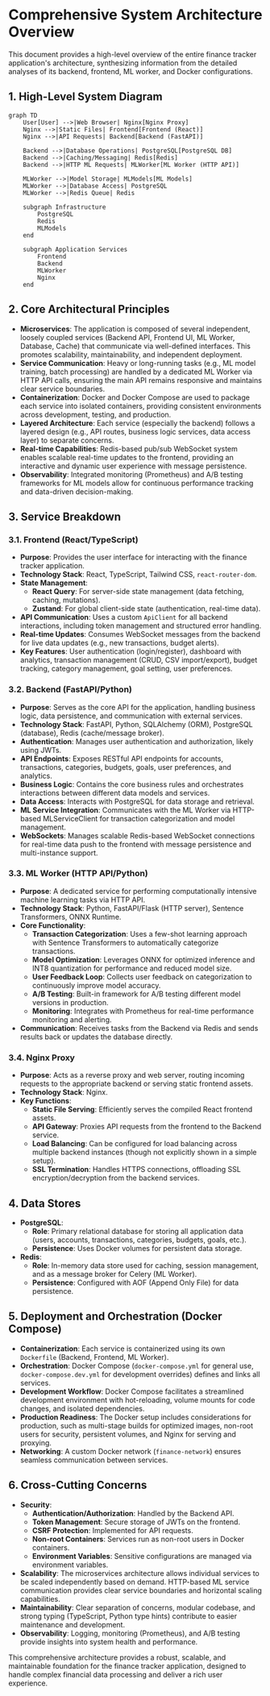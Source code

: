 # Comprehensive System Architecture Overview

This document provides a high-level overview of the entire finance tracker application's architecture, synthesizing information from the detailed analyses of its backend, frontend, ML worker, and Docker configurations.

## 1. High-Level System Diagram

```mermaid
graph TD
    User[User] -->|Web Browser| Nginx[Nginx Proxy]
    Nginx -->|Static Files| Frontend[Frontend (React)]
    Nginx -->|API Requests| Backend[Backend (FastAPI)]

    Backend -->|Database Operations| PostgreSQL[PostgreSQL DB]
    Backend -->|Caching/Messaging| Redis[Redis]
    Backend -->|HTTP ML Requests| MLWorker[ML Worker (HTTP API)]

    MLWorker -->|Model Storage| MLModels[ML Models]
    MLWorker -->|Database Access| PostgreSQL
    MLWorker -->|Redis Queue| Redis

    subgraph Infrastructure
        PostgreSQL
        Redis
        MLModels
    end

    subgraph Application Services
        Frontend
        Backend
        MLWorker
        Nginx
    end
```

## 2. Core Architectural Principles

*   **Microservices**: The application is composed of several independent, loosely coupled services (Backend API, Frontend UI, ML Worker, Database, Cache) that communicate via well-defined interfaces. This promotes scalability, maintainability, and independent deployment.
*   **Service Communication**: Heavy or long-running tasks (e.g., ML model training, batch processing) are handled by a dedicated ML Worker via HTTP API calls, ensuring the main API remains responsive and maintains clear service boundaries.
*   **Containerization**: Docker and Docker Compose are used to package each service into isolated containers, providing consistent environments across development, testing, and production.
*   **Layered Architecture**: Each service (especially the backend) follows a layered design (e.g., API routes, business logic services, data access layer) to separate concerns.
*   **Real-time Capabilities**: Redis-based pub/sub WebSocket system enables scalable real-time updates to the frontend, providing an interactive and dynamic user experience with message persistence.
*   **Observability**: Integrated monitoring (Prometheus) and A/B testing frameworks for ML models allow for continuous performance tracking and data-driven decision-making.

## 3. Service Breakdown

### 3.1. Frontend (React/TypeScript)

*   **Purpose**: Provides the user interface for interacting with the finance tracker application.
*   **Technology Stack**: React, TypeScript, Tailwind CSS, `react-router-dom`.
*   **State Management**:
    *   **React Query**: For server-side state management (data fetching, caching, mutations).
    *   **Zustand**: For global client-side state (authentication, real-time data).
*   **API Communication**: Uses a custom `ApiClient` for all backend interactions, including token management and structured error handling.
*   **Real-time Updates**: Consumes WebSocket messages from the backend for live data updates (e.g., new transactions, budget alerts).
*   **Key Features**: User authentication (login/register), dashboard with analytics, transaction management (CRUD, CSV import/export), budget tracking, category management, goal setting, user preferences.

### 3.2. Backend (FastAPI/Python)

*   **Purpose**: Serves as the core API for the application, handling business logic, data persistence, and communication with external services.
*   **Technology Stack**: FastAPI, Python, SQLAlchemy (ORM), PostgreSQL (database), Redis (cache/message broker).
*   **Authentication**: Manages user authentication and authorization, likely using JWTs.
*   **API Endpoints**: Exposes RESTful API endpoints for accounts, transactions, categories, budgets, goals, user preferences, and analytics.
*   **Business Logic**: Contains the core business rules and orchestrates interactions between different data models and services.
*   **Data Access**: Interacts with PostgreSQL for data storage and retrieval.
*   **ML Service Integration**: Communicates with the ML Worker via HTTP-based MLServiceClient for transaction categorization and model management.
*   **WebSockets**: Manages scalable Redis-based WebSocket connections for real-time data push to the frontend with message persistence and multi-instance support.

### 3.3. ML Worker (HTTP API/Python)

*   **Purpose**: A dedicated service for performing computationally intensive machine learning tasks via HTTP API.
*   **Technology Stack**: Python, FastAPI/Flask (HTTP server), Sentence Transformers, ONNX Runtime.
*   **Core Functionality**:
    *   **Transaction Categorization**: Uses a few-shot learning approach with Sentence Transformers to automatically categorize transactions.
    *   **Model Optimization**: Leverages ONNX for optimized inference and INT8 quantization for performance and reduced model size.
    *   **User Feedback Loop**: Collects user feedback on categorization to continuously improve model accuracy.
    *   **A/B Testing**: Built-in framework for A/B testing different model versions in production.
    *   **Monitoring**: Integrates with Prometheus for real-time performance monitoring and alerting.
*   **Communication**: Receives tasks from the Backend via Redis and sends results back or updates the database directly.

### 3.4. Nginx Proxy

*   **Purpose**: Acts as a reverse proxy and web server, routing incoming requests to the appropriate backend or serving static frontend assets.
*   **Technology Stack**: Nginx.
*   **Key Functions**:
    *   **Static File Serving**: Efficiently serves the compiled React frontend assets.
    *   **API Gateway**: Proxies API requests from the frontend to the Backend service.
    *   **Load Balancing**: Can be configured for load balancing across multiple backend instances (though not explicitly shown in a simple setup).
    *   **SSL Termination**: Handles HTTPS connections, offloading SSL encryption/decryption from the backend services.

## 4. Data Stores

*   **PostgreSQL**:
    *   **Role**: Primary relational database for storing all application data (users, accounts, transactions, categories, budgets, goals, etc.).
    *   **Persistence**: Uses Docker volumes for persistent data storage.
*   **Redis**:
    *   **Role**: In-memory data store used for caching, session management, and as a message broker for Celery (ML Worker).
    *   **Persistence**: Configured with AOF (Append Only File) for data persistence.

## 5. Deployment and Orchestration (Docker Compose)

*   **Containerization**: Each service is containerized using its own `Dockerfile` (Backend, Frontend, ML Worker).
*   **Orchestration**: Docker Compose (`docker-compose.yml` for general use, `docker-compose.dev.yml` for development overrides) defines and links all services.
*   **Development Workflow**: Docker Compose facilitates a streamlined development environment with hot-reloading, volume mounts for code changes, and isolated dependencies.
*   **Production Readiness**: The Docker setup includes considerations for production, such as multi-stage builds for optimized images, non-root users for security, persistent volumes, and Nginx for serving and proxying.
*   **Networking**: A custom Docker network (`finance-network`) ensures seamless communication between services.

## 6. Cross-Cutting Concerns

*   **Security**:
    *   **Authentication/Authorization**: Handled by the Backend API.
    *   **Token Management**: Secure storage of JWTs on the frontend.
    *   **CSRF Protection**: Implemented for API requests.
    *   **Non-root Containers**: Services run as non-root users in Docker containers.
    *   **Environment Variables**: Sensitive configurations are managed via environment variables.
*   **Scalability**: The microservices architecture allows individual services to be scaled independently based on demand. HTTP-based ML service communication provides clear service boundaries and horizontal scaling capabilities.
*   **Maintainability**: Clear separation of concerns, modular codebase, and strong typing (TypeScript, Python type hints) contribute to easier maintenance and development.
*   **Observability**: Logging, monitoring (Prometheus), and A/B testing provide insights into system health and performance.

This comprehensive architecture provides a robust, scalable, and maintainable foundation for the finance tracker application, designed to handle complex financial data processing and deliver a rich user experience.